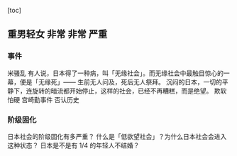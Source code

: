 [toc]
## 重男轻女 非常 非常 严重
### 事件
米骚乱
有人说，日本得了一种病，叫「无缘社会」。而无缘社会中最触目惊心的一幕，便是「无缘死」—— 生前无人问及，死后无人祭拜。
沉闷的日本，一切的平静下，连旋转的暗流都开始停止，这样的社会，已经不再糟糕，而是绝望。
欺软怕硬
宫崎勤事件
否认历史

### 阶级固化 
日本社会的阶级固化有多严重？
什么是「低欲望社会」？为什么日本社会会进入这种状态？
日本是不是有 1/4 的年轻人不结婚？